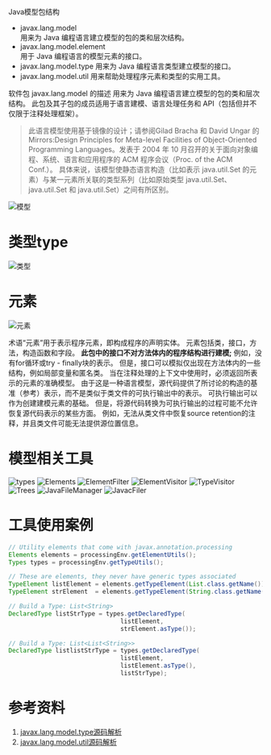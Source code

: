 Java模型包结构

- javax.lang.model	
用来为 Java 编程语言建立模型的包的类和层次结构。
- javax.lang.model.element	
用于 Java 编程语言的模型元素的接口。
- javax.lang.model.type	
用来为 Java 编程语言类型建立模型的接口。
- javax.lang.model.util	
用来帮助处理程序元素和类型的实用工具。

软件包 javax.lang.model 的描述
用来为 Java 编程语言建立模型的包的类和层次结构。 此包及其子包的成员适用于语言建模、语言处理任务和 API（包括但并不仅限于注释处理框架）。

>此语言模型使用基于镜像的设计；请参阅Gilad Bracha 和 David Ungar 的Mirrors:Design Principles for Meta-level Facilities of Object-Oriented Programming Languages。发表于 2004 年 10 月召开的关于面向对象编程、系统、语言和应用程序的 ACM 程序会议（Proc. of the ACM Conf.）。
具体来说，该模型使静态语言构造（比如表示 java.util.Set 的元素）与某一元素所关联的类型系列（比如原始类型 java.util.Set、java.util.Set<String> 和 java.util.Set<T>）之间有所区别。

![模型](../imgs/uml/model.png)

# 类型type
![类型](../imgs/uml/type.png)

# 元素
![元素](../imgs/uml/element.png)

术语“元素”用于表示程序元素，即构成程序的声明实体。 元素包括类，接口，方法，构造函数和字段。 **此包中的接口不对方法体内的程序结构进行建模;** 例如，没有for循环或try - finally块的表示。 但是，接口可以模拟仅出现在方法体内的一些结构，例如局部变量和匿名类。
当在注释处理的上下文中使用时，必须返回所表示的元素的准确模型。 由于这是一种语言模型，源代码提供了所讨论的构造的基准（参考）表示，而不是类似于类文件的可执行输出中的表示。 可执行输出可以作为创建建模元素的基础。 但是，将源代码转换为可执行输出的过程可能不允许恢复源代码表示的某些方面。 例如，无法从类文件中恢复source retention的注释，并且类文件可能无法提供源位置信息。

# 模型相关工具
![types](../imgs/uml/Types.png)
![Elements](../imgs/uml/Elements.png)
![ElementFilter](../imgs/uml/ElementFilter.png)
![ElementVisitor](../imgs/uml/ElementVisitor.png)
![TypeVisitor](../imgs/uml/TypeVisitor.png)
![Trees](../imgs/uml/Trees.png)
![JavaFileManager](../imgs/uml/JavaFileManager.png)
![JavacFiler](../imgs/uml/JavacFiler.png)



# 工具使用案例
```java
// Utility elements that come with javax.annotation.processing
Elements elements = processingEnv.getElementUtils();
Types types = processingEnv.getTypeUtils();

// These are elements, they never have generic types associated
TypeElement listElement = elements.getTypeElement(List.class.getName());
TypeElement strElement  = elements.getTypeElement(String.class.getName());

// Build a Type: List<String>
DeclaredType listStrType = types.getDeclaredType(
                               listElement, 
                               strElement.asType());

// Build a Type: List<List<String>>
DeclaredType listlistStrType = types.getDeclaredType(
                               listElement,
                               listElement.asType(),
                               listStrType);
```

# 参考资料
1. [javax.lang.model.type源码解析](https://blog.csdn.net/qq_26000415/article/details/82260960)
2. [javax.lang.model.util源码解析](https://blog.csdn.net/qq_26000415/article/details/82383378)